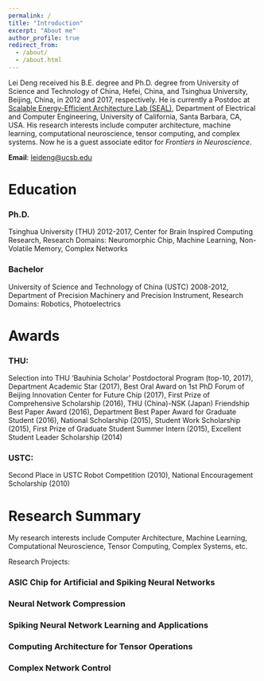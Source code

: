```yaml
---
permalink: /
title: "Introduction"
excerpt: "About me"
author_profile: true
redirect_from: 
  - /about/
  - /about.html
---
```


Lei Deng received his B.E. degree and Ph.D. degree from University of Science and Technology of China, Hefei, China, and Tsinghua University, Beijing, China, in 2012 and 2017, respectively. He is currently a Postdoc at [Scalable Energy-Efficient Architecture Lab (SEAL)](https://seal.ece.ucsb.edu/), Department of Electrical and Computer Engineering, University of California, Santa Barbara, CA, USA. His research interests include computer architecture, machine learning, computational neuroscience, tensor computing, and complex systems. Now he is a guest associate editor for *Frontiers in Neuroscience*.

**Email**: leideng@ucsb.edu

Education
======
### Ph.D. 
Tsinghua University (THU) 2012-2017, Center for Brain Inspired Computing Research, Research Domains: Neuromorphic Chip, Machine Learning, Non-Volatile Memory, Complex Networks

### Bachelor
University of Science and Technology of China (USTC) 2008-2012, Department of Precision Machinery and Precision Instrument, Research Domains: Robotics, Photoelectrics

Awards
======
### THU: 
Selection into THU ‘Bauhinia Scholar’ Postdoctoral Program (top-10, 2017), Department Academic Star (2017), Best Oral Award on 1st PhD Forum of Beijing Innovation Center for Future Chip (2017), First Prize of Comprehensive Scholarship (2016), THU (China)-NSK (Japan) Friendship Best Paper Award (2016), Department Best Paper Award for Graduate Student (2016), National Scholarship (2015), Student Work Scholarship (2015), First Prize of Graduate Student Summer Intern (2015), Excellent Student Leader Scholarship (2014)    

### USTC: 
Second Place in USTC Robot Competition (2010), National Encouragement Scholarship (2010)

Research Summary
======
My research interests include Computer Architecture, Machine Learning, Computational Neuroscience, Tensor Computing, Complex Systems, etc.

Research Projects:

### ASIC Chip for Artificial and Spiking Neural Networks

### Neural Network Compression

### Spiking Neural Network Learning and Applications

### Computing Architecture for Tensor Operations

### Complex Network Control


